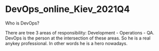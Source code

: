 # DevOps_online_Kiev_2021Q4
Who is DevOps?<p>
There are tree 3 areas of responsibility: Development - Operations - QA.
DevOps is the person at the intersection of these areas.
So he is a real anykey professional. In other words he is a hero nowadays.

